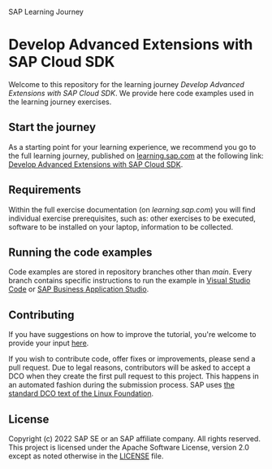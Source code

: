 SAP Learning Journey
# Develop Advanced Extensions with SAP Cloud SDK

Welcome to this repository for the learning journey *Develop Advanced Extensions with SAP Cloud SDK*. We provide here code examples used in the learning journey exercises.

## Start the journey
As a starting point for your learning experience, we recommend you go to the full learning journey, published on [learning.sap.com](https://learning.sap.com) at the following link: [Develop Advanced Extensions with SAP Cloud SDK](https://learning.sap.com/learning-journey/develop-advanced-extensions-with-sap-cloud-sdk).

## Requirements
Within the full exercise documentation (on *learning.sap.com*) you will find individual exercise prerequisites, such as: other exercises to be executed, software to be installed on your laptop, information to be collected. 

## Running the code examples
Code examples are stored in repository branches other than *main*. Every branch contains specific instructions to run the example in [Visual Studio Code](https://code.visualstudio.com) or [SAP Business Application Studio](https://www.sap.com/products/technology-platform/business-application-studio.html).

## Contributing
If you have suggestions on how to improve the tutorial, you're welcome to provide your input [here](https://github.com/SAP-samples/cloud-sdk-learning-journey/issues).

If you wish to contribute code, offer fixes or improvements, please send a pull request. Due to legal reasons, contributors will be asked to accept a DCO when they create the first pull request to this project. This happens in an automated fashion during the submission process. SAP uses [the standard DCO text of the Linux Foundation](https://developercertificate.org/).

## License
Copyright (c) 2022 SAP SE or an SAP affiliate company. All rights reserved. This project is licensed under the Apache Software License, version 2.0 except as noted otherwise in the [LICENSE](LICENSE) file.